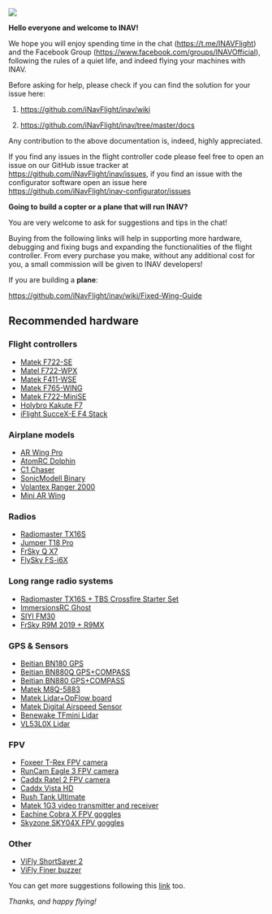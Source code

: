 ![](https://telegra.ph/file/412011e1cf4219dbd18f1.png)

**Hello everyone and welcome to INAV!**

We hope you will enjoy spending time in the chat (https://t.me/INAVFlight) and the Facebook Group (https://www.facebook.com/groups/INAVOfficial), following the rules of a quiet life, and indeed flying your machines with INAV.

Before asking for help, please check if you can find the solution for your issue here:

1) https://github.com/iNavFlight/inav/wiki

2) https://github.com/iNavFlight/inav/tree/master/docs

Any contribution to the above documentation is, indeed, highly appreciated. 

If you find any issues in the flight controller code please feel free to open an issue on our GitHub issue tracker at https://github.com/iNavFlight/inav/issues, if you find an issue with the configurator software open an issue here https://github.com/iNavFlight/inav-configurator/issues



**Going to build a copter or a plane that will run INAV?**

You are very welcome to ask for suggestions and tips in the chat!

Buying from the following links will help in supporting more hardware, debugging and fixing bugs and expanding the functionalities of the flight controller. From every purchase you make, without any additional cost for you, a small commission will be given to INAV developers!

If you are building a **plane**:

https://github.com/iNavFlight/inav/wiki/Fixed-Wing-Guide

## Recommended hardware

### Flight controllers
* [Matek F722-SE](https://inavflight.com/shop/p/MATEKF722SE)
* [Matel F722-WPX](https://inavflight.com/shop/s/bg/1778068)
* [Matek F411-WSE](https://inavflight.com/shop/s/bg/1546243)
* [Matek F765-WING](https://inavflight.com/shop/s/bg/1557661)
* [Matek F722-MiniSE](https://inavflight.com/shop/s/bg/1707404)
* [Holybro Kakute F7](https://inavflight.com/shop/s/bg/1315723)
* [iFlight SucceX-E F4 Stack](https://inavflight.com/shop/s/bg/1553340)

### Airplane models
* [AR Wing Pro](https://inavflight.com/shop/s/bg/1756841)
* [AtomRC Dolphin](https://inavflight.com/shop/s/bg/1758430)
* [C1 Chaser](https://inavflight.com/shop/s/bg/1102080)
* [SonicModell Binary](https://inavflight.com/shop/s/bg/1473014)
* [Volantex Ranger 2000](https://inavflight.com/shop/s/bg/1151700)
* [Mini AR Wing](https://inavflight.com/shop/s/bg/1341528)

### Radios
* [Radiomaster TX16S](https://inavflight.com/shop/s/bg/1746075)
* [Jumper T18 Pro](https://inavflight.com/shop/s/bg/1680526)
* [FrSky Q X7](https://inavflight.com/shop/s/bg/1196246)
* [FlySky FS-i6X](https://inavflight.com/shop/s/bg/1090406) 

### Long range radio systems
* [Radiomaster TX16S + TBS Crossfire Starter Set](https://inavflight.com/shop/s/bg/1735618)
* [ImmersionsRC Ghost](https://inavflight.com/shop/s/bg/1722555)
* [SIYI FM30](https://inavflight.com/shop/s/bg/1776430)
* [FrSky R9M 2019 + R9MX](https://inavflight.com/shop/s/bg/1707906)

### GPS & Sensors
* [Beitian BN180 GPS](https://inavflight.com/shop/p/BN180)
* [Beitian BN880Q GPS+COMPASS](https://inavflight.com/shop/s/bg/1450469)
* [Beitian BN880 GPS+COMPASS ](https://inavflight.com/shop/p/BN880)
* [Matek M8Q-5883](https://inavflight.com/shop/s/bg/1337288)
* [Matek Lidar+OpFlow board](https://inavflight.com/shop/s/bg/1604930)
* [Matek Digital Airspeed Sensor](https://inavflight.com/shop/s/bg/1710131)
* [Benewake TFmini Lidar](https://inavflight.com/shop/s/bg/1449740)
* [VL53L0X Lidar](https://inavflight.com/shop/s/bg/1103114)

### FPV
* [Foxeer T-Rex FPV camera](https://inavflight.com/shop/s/bg/1756536)
* [RunCam Eagle 3 FPV camera](https://inavflight.com/shop/s/bg/1723926)
* [Caddx Ratel 2 FPV camera](https://inavflight.com/shop/s/bg/1779714)
* [Caddx Vista HD](https://inavflight.com/shop/s/bg/1625165)
* [Rush Tank Ultimate](https://inavflight.com/shop/s/bg/1707214)
* [Matek 1G3 video transmitter and receiver](https://inavflight.com/shop/s/bg/1745975)
* [Eachine Cobra X FPV goggles](https://inavflight.com/shop/s/bg/1778518)
* [Skyzone SKY04X FPV goggles](https://inavflight.com/shop/s/bg/1755006)

### Other
* [ViFly ShortSaver 2](https://inavflight.com/shop/s/bg/1788341)
* [ViFly Finer buzzer](https://inavflight.com/shop/s/bg/1329066)

You can get more suggestions following this [link](https://github.com/iNavFlight/inav/wiki/Welcome-to-INAV,-useful-links-and-products) too.

_Thanks, and happy flying!_